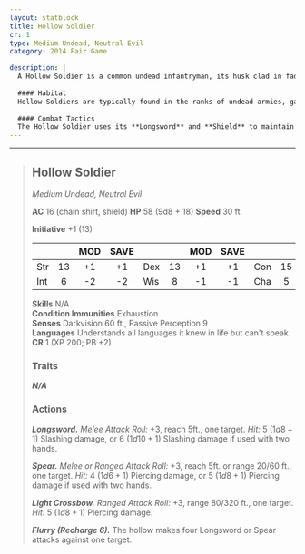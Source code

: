 ```yaml
---
layout: statblock
title: Hollow Soldier
cr: 1
type: Medium Undead, Neutral Evil
category: 2014 Fair Game

description: |
  A Hollow Soldier is a common undead infantryman, its husk clad in faded armor and driven by the lingering military discipline it held in life. Though slow-witted, it is capable of wielding multiple weapons and utilizing tactical gear, making it a more significant threat than a basic zombie.
  
  #### Habitat
  Hollow Soldiers are typically found in the ranks of undead armies, garrisoned in ruined castles, or standing sentry duty in the crypts and battlements they guarded in life. They are a staple of necromancer forces.
  
  #### Combat Tactics
  The Hollow Soldier uses its **Longsword** and **Shield** to maintain a higher Armor Class and hold the line. It uses its **Spear** or **Light Crossbow** to engage targets trying to keep their distance. Like other Hollows, it possesses the dangerous **Flurry** action, which it will use to attempt to overwhelm a single adjacent target with a rapid barrage of four melee attacks.
---
```


___
> ## Hollow Soldier
> *Medium Undead, Neutral Evil*
> 
> **AC** 16 (chain shirt, shield) **HP** 58 (9d8 + 18) **Speed** 30 ft.
> 
> **Initiative** +1 (13)
>
> | | | MOD | SAVE | | | MOD | SAVE | | | MOD | SAVE |
> |:--|:-:|:----:|:----:|:--|:-:|:----:|:----:|:--|:-:|:----:|:----:|
> |Str| 13| +1 | +1 |Dex| 13| +1 | +1 |Con| 15| +2 | +2 |
> |Int| 6| -2 | -2 |Wis| 8| -1 | -1 |Cha| 5| -3 | -3 |
>
> **Skills** N/A  
> **Condition Immunities** Exhaustion  
> **Senses** Darkvision 60 ft., Passive Perception 9  
> **Languages** Understands all languages it knew in life but can't speak  
> **CR** 1 (XP 200; PB +2)
>
> ### Traits
>
> ***N/A***
>
> ### Actions
>
> ***Longsword.*** *Melee Attack Roll:* +3, reach 5ft., one target. *Hit:* 5 ($1d8 + 1$) Slashing damage, or 6 ($1d10 + 1$) Slashing damage if used with two hands.
>
> ***Spear.*** *Melee or Ranged Attack Roll:* +3, reach 5ft. or range 20/60 ft., one target. *Hit:* 4 ($1d6 + 1$) Piercing damage, or 5 ($1d8 + 1$) Piercing damage if used with two hands.
>
> ***Light Crossbow.*** *Ranged Attack Roll:* +3, range 80/320 ft., one target. *Hit:* 5 ($1d8 + 1$) Piercing damage.
>
> ***Flurry (Recharge 6).*** The hollow makes four Longsword or Spear attacks against one target.